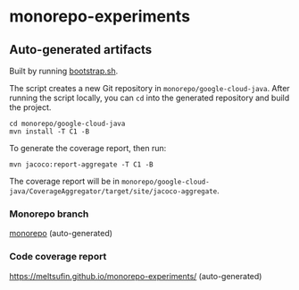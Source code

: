 # monorepo-experiments

## Auto-generated artifacts

Built by running [bootstrap.sh](bootstrap.sh).

The script creates a new Git repository in `monorepo/google-cloud-java`.
After running the script locally, you can `cd` into the generated repository and build the project.

```shell
cd monorepo/google-cloud-java
mvn install -T C1 -B
```

To generate the coverage report, then run:
```shell
mvn jacoco:report-aggregate -T C1 -B
```
The coverage report will be in `monorepo/google-cloud-java/CoverageAggregator/target/site/jacoco-aggregate`.


### Monorepo branch

[monorepo](https://github.com/meltsufin/monorepo-experiments/tree/monorepo) (auto-generated)

### Code coverage report

https://meltsufin.github.io/monorepo-experiments/ (auto-generated)